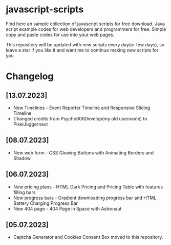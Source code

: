 # javascript-scripts
Find here an sample collection of javascript scripts for free download. Java script example codes for web developers and programmers for free. Simple copy and paste codes for use into your web pages.

This repository will be updated with new scripts every day(or few days), so leave a star if you like it and want me to continue making new scripts for you

# Changelog

## [13.07.2023]

- New Timelines - Event Reporter Timeline and Responsive Sliding Timeline
- Changed credits from Psycho006Develop(my old username) to PixelJuggernaut

## [08.07.2023]

- New web form - CSS Glowing Buttons with Animating Borders and Shadow

## [06.07.2023] 

- New pricing plans - HTML Dark Pricing and Pricing Table with features filling bars
- New progress bars - Gradient downloading progress bar and HTML Battery Charging Progress Bar
- New 404 page - 404 Page in Space with Astronaut

## [05.07.2023] 

- Captcha Generator and Cookies Consent Box moved to this repository.
